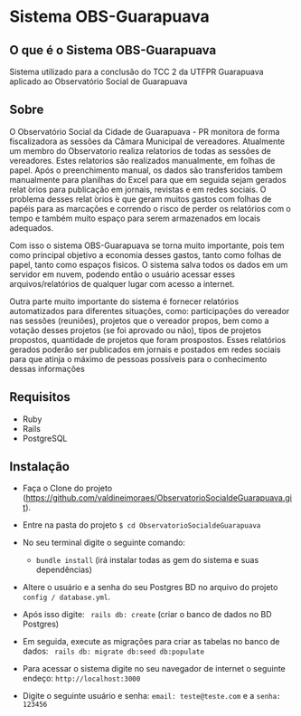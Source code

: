 # Sistema OBS-Guarapuava

## O que é o Sistema OBS-Guarapuava

Sistema utilizado para a conclusão do TCC 2 da UTFPR Guarapuava aplicado ao Observatório Social de Guarapuava

## Sobre

O Observatório Social da Cidade de Guarapuava - PR monitora de forma fiscalizadora as sessões da Câmara Municipal de vereadores. Atualmente um membro do Observatorio realiza relatorios de todas as sessões de vereadores. Estes relatorios são realizados manualmente, em folhas de papel. Após o preenchimento manual, os dados são transferidos tambem manualmente para  planilhas  do  Excel  para  que  em  seguida  sejam  gerados  relat ́orios para  publicação  em jornais, revistas e em redes sociais.
O problema desses relat ́orios  ́e que geram muitos gastos com folhas de papéis para as marcações e correndo o risco de perder os relatórios com o tempo e também muito espaço para serem armazenados em locais adequados.

Com  isso  o  sistema  OBS-Guarapuava  se  torna  muito  importante,  pois  tem  como principal objetivo a economia desses gastos, tanto como folhas de papel, tanto como espaços fisicos. O sistema salva todos os dados em um servidor em nuvem, podendo então o usuário acessar esses arquivos/relatórios de qualquer lugar com acesso a internet.

Outra parte muito importante do sistema é fornecer relatórios automatizados para diferentes  situações,  como:  participações  do  vereador  nas  sessões  (reuniões),  projetos  que o  vereador  propos,  bem  como  a  votação  desses  projetos  (se  foi  aprovado  ou  não), tipos  de projetos  propostos,  quantidade  de  projetos  que  foram  prospostos.  Esses  relatórios  gerados poderão ser publicados em jornais e postados em redes sociais para que atinja o máximo de pessoas possíveis para o conhecimento dessas informações

## Requisitos
* Ruby
* Rails 
* PostgreSQL

## Instalação

* Faça o Clone do projeto (https://github.com/valdineimoraes/ObservatorioSocialdeGuarapuava.git).

* Entre na pasta do projeto ` $ cd ObservatorioSocialdeGuarapuava `
* No seu terminal digite o seguinte comando:
  * `bundle install` (irá instalar todas as gem do sistema e suas dependências)

* Altere o usuário e a senha do seu Postgres BD no arquivo do projeto `config / database.yml`.
* Após isso digite: ` rails db: create`  (criar o banco de dados no BD Postgres) 

* Em seguida, execute as migrações para criar as tabelas no banco de dados:
  ` rails db: migrate db:seed db:populate`

* Para acessar o sistema digite no seu navegador de internet o seguinte endeço: `http://localhost:3000`
* Digite o seguinte usuário e senha: `email: teste@teste.com` e a `senha: 123456`
